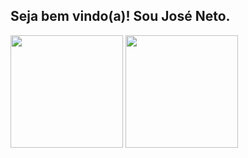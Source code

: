 ## Seja bem vindo(a)! Sou José Neto.

<div>
  <img height="180em" src="https://github-readme-stats.vercel.app/api?username=JoseNNeto&theme=tokyonight&hide_border=false&include_all_commits=true&count_private=false&show_icons=true&rank_icon=github">
  <img height="180em" src="https://github-readme-stats.vercel.app/api/top-langs/?username=JoseNNeto&layout=donut&theme=tokyonight">
</div>

<!--
**JoseNNeto/JoseNNeto** is a ✨ _special_ ✨ repository because its `README.md` (this file) appears on your GitHub profile.

Here are some ideas to get you started:

- 🔭 I’m currently working on ...
- 🌱 I’m currently learning ...
- 👯 I’m looking to collaborate on ...
- 🤔 I’m looking for help with ...
- 💬 Ask me about ...
- 📫 How to reach me: ...
- 😄 Pronouns: ...
- ⚡ Fun fact: ...
-->
